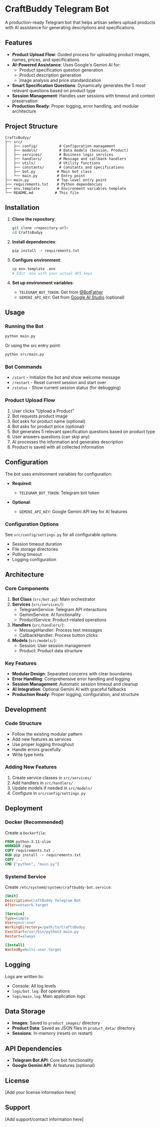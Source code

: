 # CraftBuddy Telegram Bot

A production-ready Telegram bot that helps artisan sellers upload products with AI assistance for generating descriptions and specifications.

## Features

- **Product Upload Flow**: Guided process for uploading product images, names, prices, and specifications
- **AI-Powered Assistance**: Uses Google's Gemini AI for:
  - Product specification question generation
  - Product description generation
  - Image analysis and price standardization
- **Smart Specification Questions**: Dynamically generates the 5 most relevant questions based on product type
- **Session Management**: Handles user sessions with timeout and context preservation
- **Production Ready**: Proper logging, error handling, and modular architecture

## Project Structure

```
CraftsBudyy/
├── src/
│   ├── config/          # Configuration management
│   ├── models/          # Data models (Session, Product)
│   ├── services/        # Business logic services
│   ├── handlers/        # Message and callback handlers
│   ├── utils/           # Utility functions
│   ├── constants/       # Constants and specifications
│   ├── bot.py          # Main bot class
│   └── main.py         # Entry point
├── main.py             # Top-level entry point
├── requirements.txt    # Python dependencies
├── env.template        # Environment variables template
└── README.md          # This file
```

## Installation

1. **Clone the repository**:
   ```bash
   git clone <repository-url>
   cd CraftsBudyy
   ```

2. **Install dependencies**:
   ```bash
   pip install -r requirements.txt
   ```

3. **Configure environment**:
   ```bash
   cp env.template .env
   # Edit .env with your actual API keys
   ```

4. **Set up environment variables**:
   - `TELEGRAM_BOT_TOKEN`: Get from [@BotFather](https://t.me/BotFather)
   - `GEMINI_API_KEY`: Get from [Google AI Studio](https://aistudio.google.com/) (optional)

## Usage

### Running the Bot

```bash
python main.py
```

Or using the src entry point:

```bash
python src/main.py
```

### Bot Commands

- `/start` - Initialize the bot and show welcome message
- `/restart` - Reset current session and start over
- `/status` - Show current session status (for debugging)

### Product Upload Flow

1. User clicks "Upload a Product"
2. Bot requests product image
3. Bot asks for product name (optional)
4. Bot asks for product price (optional)
5. Bot generates 5 relevant specification questions based on product type
6. User answers questions (can skip any)
7. AI processes the information and generates description
8. Product is saved with all collected information

## Configuration

The bot uses environment variables for configuration:

- **Required**:
  - `TELEGRAM_BOT_TOKEN`: Telegram bot token

- **Optional**:
  - `GEMINI_API_KEY`: Google Gemini API key for AI features

### Configuration Options

See `src/config/settings.py` for all configurable options:

- Session timeout duration
- File storage directories  
- Polling timeout
- Logging configuration

## Architecture

### Core Components

1. **Bot Class** (`src/bot.py`): Main orchestrator
2. **Services** (`src/services/`): 
   - TelegramService: Telegram API interactions
   - GeminiService: AI functionality
   - ProductService: Product-related operations
3. **Handlers** (`src/handlers/`):
   - MessageHandler: Process text messages
   - CallbackHandler: Process button clicks
4. **Models** (`src/models/`):
   - Session: User session management
   - Product: Product data structure

### Key Features

- **Modular Design**: Separated concerns with clear boundaries
- **Error Handling**: Comprehensive error handling and logging
- **Session Management**: Automatic session timeout and cleanup
- **AI Integration**: Optional Gemini AI with graceful fallbacks
- **Production Ready**: Proper logging, configuration, and structure

## Development

### Code Structure

- Follow the existing modular pattern
- Add new features as services
- Use proper logging throughout
- Handle errors gracefully
- Write type hints

### Adding New Features

1. Create service classes in `src/services/`
2. Add handlers in `src/handlers/`
3. Update models if needed in `src/models/`
4. Configure in `src/config/settings.py`

## Deployment

### Docker (Recommended)

Create a `Dockerfile`:
```dockerfile
FROM python:3.11-slim
WORKDIR /app
COPY requirements.txt .
RUN pip install -r requirements.txt
COPY . .
CMD ["python", "main.py"]
```

### Systemd Service

Create `/etc/systemd/system/craftbuddy-bot.service`:
```ini
[Unit]
Description=CraftBuddy Telegram Bot
After=network.target

[Service]
Type=simple
User=your-user
WorkingDirectory=/path/to/CraftsBudyy
ExecStart=/usr/bin/python3 main.py
Restart=always

[Install]
WantedBy=multi-user.target
```

## Logging

Logs are written to:
- Console: All log levels
- `logs/bot.log`: Bot operations
- `logs/main.log`: Main application logs

## Data Storage

- **Images**: Saved to `product_images/` directory
- **Product Data**: Saved as JSON files in `product_data/` directory
- **Sessions**: In-memory (resets on restart)

## API Dependencies

- **Telegram Bot API**: Core bot functionality
- **Google Gemini API**: AI features (optional)

## License

[Add your license information here]

## Support

[Add support/contact information here]
